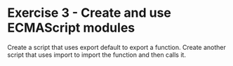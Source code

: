 # Exercise 3 - Create and use ECMAScript modules

Create a script that uses export default to export a function.
Create another script that uses import to import the function and then calls it.
